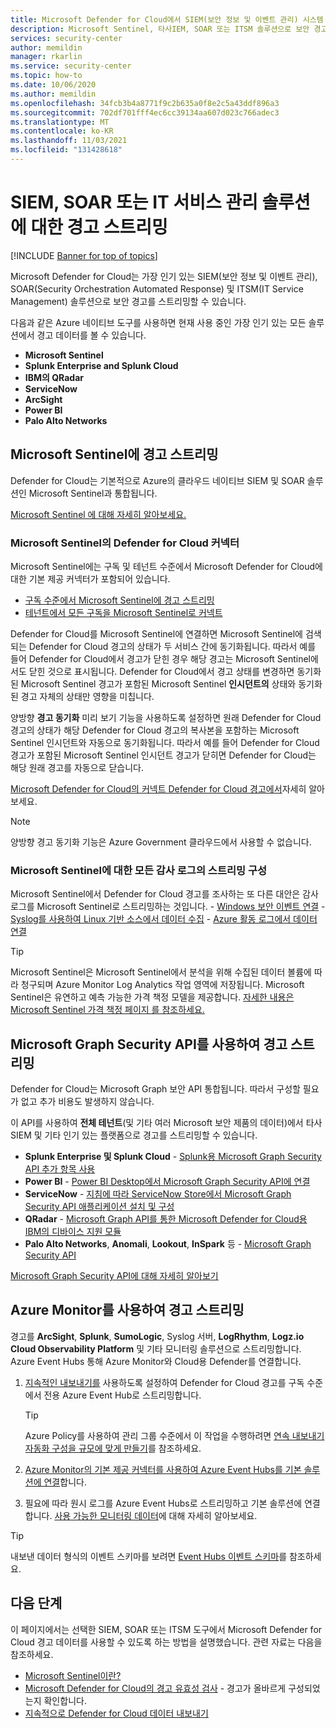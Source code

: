 ```yaml
---
title: Microsoft Defender for Cloud에서 SIEM(보안 정보 및 이벤트 관리) 시스템 및 기타 모니터링 솔루션으로 경고 스트리밍
description: Microsoft Sentinel, 타사IEM, SOAR 또는 ITSM 솔루션으로 보안 경고를 스트리밍하는 방법을 알아봅니다.
services: security-center
author: memildin
manager: rkarlin
ms.service: security-center
ms.topic: how-to
ms.date: 10/06/2020
ms.author: memildin
ms.openlocfilehash: 34fcb3b4a8771f9c2b635a0f8e2c5a43ddf896a3
ms.sourcegitcommit: 702df701fff4ec6cc39134aa607d023c766adec3
ms.translationtype: MT
ms.contentlocale: ko-KR
ms.lasthandoff: 11/03/2021
ms.locfileid: "131428618"
---
```

# <a name="stream-alerts-to-a-siem-soar-or-it-service-management-solution"></a>SIEM, SOAR 또는 IT 서비스 관리 솔루션에 대한 경고 스트리밍

[!INCLUDE [Banner for top of topics](./includes/banner.md)]

Microsoft Defender for Cloud는 가장 인기 있는 SIEM(보안 정보 및 이벤트 관리), SOAR(Security Orchestration Automated Response) 및 ITSM(IT Service Management) 솔루션으로 보안 경고를 스트리밍할 수 있습니다.

다음과 같은 Azure 네이티브 도구를 사용하면 현재 사용 중인 가장 인기 있는 모든 솔루션에서 경고 데이터를 볼 수 있습니다.

- **Microsoft Sentinel**
- **Splunk Enterprise and Splunk Cloud**
- **IBM의 QRadar**
- **ServiceNow**
- **ArcSight**
- **Power BI**
- **Palo Alto Networks**

## <a name="stream-alerts-to-microsoft-sentinel"></a>Microsoft Sentinel에 경고 스트리밍 

Defender for Cloud는 기본적으로 Azure의 클라우드 네이티브 SIEM 및 SOAR 솔루션인 Microsoft Sentinel과 통합됩니다. 

[Microsoft Sentinel 에 대해 자세히 알아보세요.](../sentinel/overview.md)

### <a name="microsoft-sentinels-connectors-for-defender-for-cloud"></a>Microsoft Sentinel의 Defender for Cloud 커넥터

Microsoft Sentinel에는 구독 및 테넌트 수준에서 Microsoft Defender for Cloud에 대한 기본 제공 커넥터가 포함되어 있습니다.

- [구독 수준에서 Microsoft Sentinel에 경고 스트리밍](../sentinel/connect-azure-security-center.md)
- [테넌트에서 모든 구독을 Microsoft Sentinel로 커넥트](https://techcommunity.microsoft.com/t5/azure-sentinel/azure-security-center-auto-connect-to-sentinel/ba-p/1387539) 

Defender for Cloud를 Microsoft Sentinel에 연결하면 Microsoft Sentinel에 검색되는 Defender for Cloud 경고의 상태가 두 서비스 간에 동기화됩니다. 따라서 예를 들어 Defender for Cloud에서 경고가 닫힌 경우 해당 경고는 Microsoft Sentinel에서도 닫힌 것으로 표시됩니다. Defender for Cloud에서 경고 상태를 변경하면 동기화된 Microsoft Sentinel 경고가 포함된 Microsoft Sentinel **인시던트의** 상태와 동기화된 경고 자체의 상태만 영향을 미칩니다.

양방향 **경고 동기화** 미리 보기 기능을 사용하도록 설정하면 원래 Defender for Cloud 경고의 상태가 해당 Defender for Cloud 경고의 복사본을 포함하는 Microsoft Sentinel 인시던트와 자동으로 동기화됩니다. 따라서 예를 들어 Defender for Cloud 경고가 포함된 Microsoft Sentinel 인시던트 경고가 닫히면 Defender for Cloud는 해당 원래 경고를 자동으로 닫습니다.

[Microsoft Defender for Cloud의 커넥트 Defender for Cloud 경고에서](../sentinel/connect-azure-security-center.md)자세히 알아보세요.

> [!NOTE]
> 양방향 경고 동기화 기능은 Azure Government 클라우드에서 사용할 수 없습니다. 

### <a name="configure-ingestion-of-all-audit-logs-into-microsoft-sentinel"></a>Microsoft Sentinel에 대한 모든 감사 로그의 스트리밍 구성 

Microsoft Sentinel에서 Defender for Cloud 경고를 조사하는 또 다른 대안은 감사 로그를 Microsoft Sentinel로 스트리밍하는 것입니다.
    - [Windows 보안 이벤트 연결](../sentinel/connect-windows-security-events.md)
    - [Syslog를 사용하여 Linux 기반 소스에서 데이터 수집](../sentinel/connect-syslog.md)
    - [Azure 활동 로그에서 데이터 연결](../sentinel/data-connectors-reference.md#azure-activity)

> [!TIP]
> Microsoft Sentinel은 Microsoft Sentinel에서 분석을 위해 수집된 데이터 볼륨에 따라 청구되며 Azure Monitor Log Analytics 작업 영역에 저장됩니다. Microsoft Sentinel은 유연하고 예측 가능한 가격 책정 모델을 제공합니다. [자세한 내용은 Microsoft Sentinel 가격 책정 페이지 를 참조하세요.](https://azure.microsoft.com/pricing/details/azure-sentinel/)


## <a name="stream-alerts-with-microsoft-graph-security-api"></a>Microsoft Graph Security API를 사용하여 경고 스트리밍

Defender for Cloud는 Microsoft Graph 보안 API 통합됩니다. 따라서 구성할 필요가 없고 추가 비용도 발생하지 않습니다. 

이 API를 사용하여 **전체 테넌트**(및 기타 여러 Microsoft 보안 제품의 데이터)에서 타사 SIEM 및 기타 인기 있는 플랫폼으로 경고를 스트리밍할 수 있습니다.

- **Splunk Enterprise 및 Splunk Cloud** - [Splunk용 Microsoft Graph Security API 추가 항목 사용](https://splunkbase.splunk.com/app/4564/) 
- **Power BI** - [Power BI Desktop에서 Microsoft Graph Security API에 연결](/power-bi/connect-data/desktop-connect-graph-security)
- **ServiceNow** - [지침에 따라 ServiceNow Store에서 Microsoft Graph Security API 애플리케이션 설치 및 구성](https://docs.servicenow.com/bundle/orlando-security-management/page/product/secops-integration-sir/secops-integration-ms-graph/task/ms-graph-install.html)
- **QRadar**  -  [Microsoft Graph API를 통한 Microsoft Defender for Cloud용 IBM의 디바이스 지원 모듈](https://www.ibm.com/support/knowledgecenter/SS42VS_DSM/com.ibm.dsm.doc/c_dsm_guide_ms_azure_security_center_overview.html) 
- **Palo Alto Networks**, **Anomali**, **Lookout**, **InSpark** 등 - [Microsoft Graph Security API](https://www.microsoft.com/security/business/graph-security-api#office-MultiFeatureCarousel-09jr2ji)

[Microsoft Graph Security API에 대해 자세히 알아보기](https://www.microsoft.com/security/business/graph-security-api)


## <a name="stream-alerts-with-azure-monitor"></a>Azure Monitor를 사용하여 경고 스트리밍 

경고를 **ArcSight**, **Splunk**, **SumoLogic**, Syslog 서버, **LogRhythm**, **Logz.io Cloud Observability Platform** 및 기타 모니터링 솔루션으로 스트리밍합니다. Azure Event Hubs 통해 Azure Monitor와 Cloud용 Defender를 연결합니다.

1. [지속적인 내보내기를](continuous-export.md) 사용하도록 설정하여 Defender for Cloud 경고를 구독 수준에서 전용 Azure Event Hub로 스트리밍합니다. 
    > [!TIP]
    > Azure Policy를 사용하여 관리 그룹 수준에서 이 작업을 수행하려면 [연속 내보내기 자동화 구성을 규모에 맞게 만들기](continuous-export.md?tabs=azure-policy#configure-continuous-export-at-scale-using-the-supplied-policies)를 참조하세요.

1. [Azure Monitor의 기본 제공 커넥터를 사용하여 Azure Event Hubs를 기본 솔루션에 연결](../azure-monitor/essentials/stream-monitoring-data-event-hubs.md#partner-tools-with-azure-monitor-integration)합니다.

1. 필요에 따라 원시 로그를 Azure Event Hubs로 스트리밍하고 기본 솔루션에 연결합니다. [사용 가능한 모니터링 데이터](../azure-monitor/essentials/stream-monitoring-data-event-hubs.md#monitoring-data-available)에 대해 자세히 알아보세요.

> [!TIP]
> 내보낸 데이터 형식의 이벤트 스키마를 보려면 [Event Hubs 이벤트 스키마](https://aka.ms/ASCAutomationSchemas)를 참조하세요.


## <a name="next-steps"></a>다음 단계

이 페이지에서는 선택한 SIEM, SOAR 또는 ITSM 도구에서 Microsoft Defender for Cloud 경고 데이터를 사용할 수 있도록 하는 방법을 설명했습니다. 관련 자료는 다음을 참조하세요.

- [Microsoft Sentinel이란?](../sentinel/overview.md)
- [Microsoft Defender for Cloud의 경고 유효성 검사](alert-validation.md) - 경고가 올바르게 구성되었는지 확인합니다.
- [지속적으로 Defender for Cloud 데이터 내보내기](continuous-export.md)